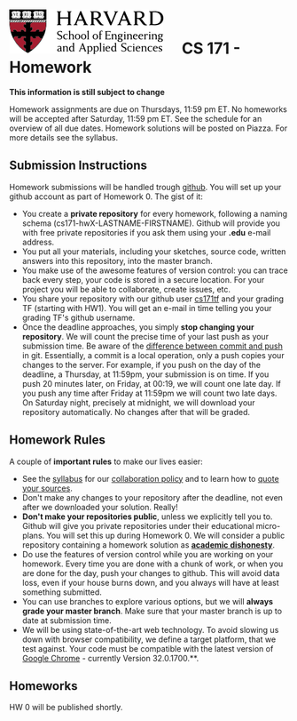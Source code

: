 # ![](i/seas.png) &nbsp; &nbsp; CS 171 - Homework

**This information is still subject to change**

Homework assignments are due on Thursdays, 11:59 pm ET. No homeworks will be accepted after Saturday, 11:59 pm ET. See the schedule for an overview of all due dates. Homework solutions will be posted on Piazza. For more details see the syllabus. 

## Submission Instructions

Homework submissions will be handled trough [github](http://github.com). You will set up your github account as part of Homework 0. The gist of it:

 * You create a **private repository** for every homework, following a naming schema (cs171-hwX-LASTNAME-FIRSTNAME). Github will provide you with free private repositories if you ask them using your **.edu** e-mail address.
 * You put all your materials, including your sketches, source code, written answers into this repository, into the master branch.
 * You make use of the awesome features of version control: you can trace back every step, your code is stored in a secure location. For your project you will be able to collaborate, create issues, etc.
 * You share your repository with our github user [cs171tf](http://github.com/cs171tf) and your grading TF (starting with HW1). You will get an e-mail in time telling you your grading TF's github username.
 * Once the deadline approaches, you simply **stop changing your repository**. We will count the precise time of your last push as your submission time. Be aware of the [difference between  commit and push](http://stackoverflow.com/questions/2745076/what-is-the-difference-between-git-commit-and-git-push) in git. Essentially, a commit is a local operation, only a push copies your changes to the server. For example, if you push on the day of the deadline, a Thursday, at 11:59pm, your submission is on time. If you push 20 minutes later, on Friday, at 00:19, we will count one late day. If you push any time after Friday at 11:59pm we will count two late days. On Saturday night, precisely at midnight, we will download your repository automatically. No changes after that will be graded. 

## Homework Rules
 
A couple of **important rules** to make our lives easier:
 
 * See the [syllabus](#!syllabus.md) for our [collaboration policy](#!syllabus.md#Collaboration_Policy) and to learn how to [quote your sources](#!syllabus.md#Quoting_Sources). 
 * Don't make any changes to your repository after the deadline, not even after we downloaded your solution. Really!
 * **Don't make your repositories public**, unless we explicitly tell you to. Github will give you private repositories under their educational micro-plans. You will set this up during Homework 0. We will consider a public repository containing a homework solution as **[academic dishonesty](http://isites.harvard.edu/icb/icb.do?keyword=k88702&pageid=icb.page516359)**.
 * Do use the features of version control while you are working on your homework. Every time you are done with a chunk of work, or when you are done for the day, push your changes to github. This will avoid data loss, even if your house burns down, and you always will have at least something submitted.
 * You can use branches to explore various options, but we will **always grade your master branch**. Make sure that your master branch is up to date at submission time.
 * We will be using state-of-the-art web technology. To avoid slowing us down with browser compatibility, we define a target platform, that we test against. Your code must be compatible with the latest version of [Google Chrome](https://www.google.com/chrome) - currently Version 32.0.1700.**.
 
## Homeworks
 
HW 0 will be published shortly. 


